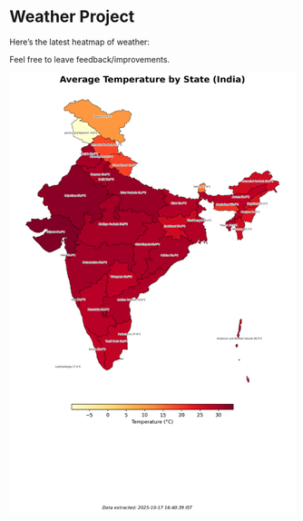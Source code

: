 # Weather Project

Here’s the latest heatmap of weather:

Feel free to leave feedback/improvements.

![India Heatmap](docs/assets/india_heatmap.png?v=F22431)
